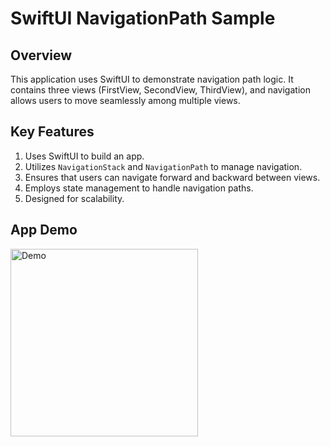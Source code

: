 # SwiftUI NavigationPath Sample

## Overview
This application uses SwiftUI to demonstrate navigation path logic. It contains three views (FirstView, SecondView, ThirdView), and navigation allows users to move seamlessly among multiple views.

## Key Features
1. Uses SwiftUI to build an app.
2. Utilizes `NavigationStack` and `NavigationPath` to manage navigation.
4. Ensures that users can navigate forward and backward between views.
5. Employs state management to handle navigation paths.
6. Designed for scalability.

## App Demo
<img src="NavitaionPathSample/NavigationSample.gif" alt="Demo" width="300">

